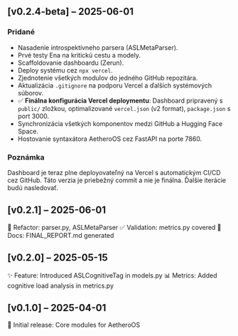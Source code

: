 ## [v0.2.4-beta] – 2025-06-01

### Pridané
- Nasadenie introspektívneho parsera (ASLMetaParser).
- Prvé testy Ena na kritickú cestu a modely.
- Scaffoldovanie dashboardu (Zerun).
- Deploy systému cez `npx vercel`.
- Zjednotenie všetkých modulov do jedného GitHub repozitára.
- Aktualizácia `.gitignore` na podporu Vercel a ďalších systémových súborov.
- ✅ **Finálna konfigurácia Vercel deploymentu**: Dashboard pripravený s `public/` zložkou, optimalizované `vercel.json` (v2 format), `package.json` s port 3000.
- Synchronizácia všetkých komponentov medzi GitHub a Hugging Face Space.
- Hostovanie syntaxátora AetheroOS cez FastAPI na porte 7860.

### Poznámka
Dashboard je teraz plne deployovateľný na Vercel s automatickým CI/CD cez GitHub. Táto verzia je priebežný commit a nie je finálna. Ďalšie iterácie budú nasledovať.

## [v0.2.1] – 2025-06-01
🔧 Refactor: parser.py, ASLMetaParser
✅ Validation: metrics.py covered
📄 Docs: FINAL_REPORT.md generated

## [v0.2.0] – 2025-05-15
✨ Feature: Introduced ASLCognitiveTag in models.py
📊 Metrics: Added cognitive load analysis in metrics.py

## [v0.1.0] – 2025-04-01
🚀 Initial release: Core modules for AetheroOS
